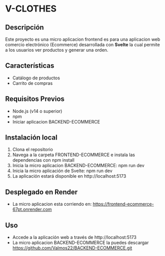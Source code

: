 <h1>V-CLOTHES</h1> 
<h2>Descripción</h2> 
<p>
  Este proyecto es una micro aplicacion frontend es para una aplicacion web comercio 
  electrónico (Ecommerce) desarrollada con <strong>Svelte</strong> la cual permite a los usuarios ver productos y generar una orden.
</p>
<h2>Características</h2> 
<ul>
  <li>Catálogo de productos</li>
  <li>Carrito de compras</li>
</ul>
<h2>Requisitos Previos</h2> 
<ul>
  <li>Node.js (v14 o superior)</li>
  <li>npm</li>
  <li>Iniciar aplicacion BACKEND-ECOMMERCE</li>
</ul>
<h2>Instalación local</h2>
<ol>
  <li>Clona el repositorio</li>
  <li>Navega a la carpeta FRONTEND-ECOMMERCE e instala las dependencias con npm install</li>
  <li>Inicia la micro aplicacion BACKEND-ECOMMERCE: npm run dev</li>
  <li>Inicia la micro aplicación de Svelte: npm run dev</li>
  <li>La aplicación estará disponible en http://localhost:5173</li>
</ol>
<h2>Desplegado en Render</h2>
<ul>
  <li>La micro aplicacion esta corriendo en: <a href="https://frontend-ecommerce-67pt.onrender.com" target="_blank">https://frontend-ecommerce-67pt.onrender.com</a></li>
</ul>
<h2>Uso</h2>
<ul>
  <li>Accede a la aplicación web a través de http://localhost:5173</li>
  <li>La micro aplicacion BACKEND-ECOMMERCE la puedes descargar <a href="https://github.com/Valmos22/BACKEND-ECOMMERCE.git" target="_blank">https://github.com/Valmos22/BACKEND-ECOMMERCE.git</a></li>
</ul>

